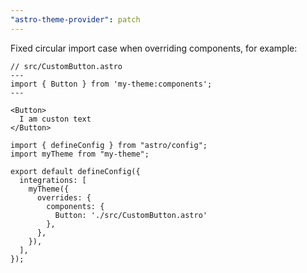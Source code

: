 ```yaml
---
"astro-theme-provider": patch
---
```


Fixed circular import case when overriding components, for example:

```tsx
// src/CustomButton.astro
---
import { Button } from 'my-theme:components';
---

<Button>
  I am custon text
</Button>
```

```tsx
import { defineConfig } from "astro/config";
import myTheme from "my-theme";

export default defineConfig({
  integrations: [
    myTheme({
      overrides: {
        components: {
          Button: './src/CustomButton.astro'
        },
      },
    }),
  ],
});
```